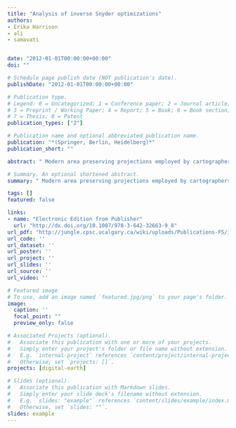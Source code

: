 ```yaml
---
title: "Analysis of inverse Snyder optimizations"
authors:
- Erika Harrison
- ali
- samavati


date: "2012-01-01T00:00:00+00:00"
doi: ""

# Schedule page publish date (NOT publication's date).
publishDate: "2012-01-01T00:00:00+00:00"

# Publication type.
# Legend: 0 = Uncategorized; 1 = Conference paper; 2 = Journal article;
# 3 = Preprint / Working Paper; 4 = Report; 5 = Book; 6 = Book section;
# 7 = Thesis; 8 = Patent
publication_types: ["2"]

# Publication name and optional abbreviated publication name.
publication: "*(Springer, Berlin, Heidelberg)*"
publication_short: ""

abstract: " Modern area preserving projections employed by cartographers and geographers have closed forms when transitioning between the sphere and the plane. Inversions - from the planar map to the spherical approximation of the Earth - are slower, requiring iterative root finding approaches or entirely undetermined. Recent optimizations of the common Inverse Snyder Equal Area Polyhedral projection have been fairly successful, however the work herein improves it further by adjusting the approximating polynomial. An evaluation against the original and improved optimizations is provided, along with a previously unexplored real-time analysis."

# Summary. An optional shortened abstract.
summary: " Modern area preserving projections employed by cartographers and geographers have closed forms when transitioning between the sphere and the plane. Inversions - from the planar map to the spherical approximation of the Earth - are slower, requiring iterative root finding approaches or entirely undetermined. Recent optimizations of the common Inverse Snyder Equal Area Polyhedral projection have been fairly successful, however the work herein improves it further by adjusting the approximating pol..."

tags: []
featured: false

links:
- name: "Electronic Edition from Publisher"
  url: "http://dx.doi.org/10.1007/978-3-642-32663-9_8"
url_pdf: "http://jungle.cpsc.ucalgary.ca/wiki/uploads/Publications-FS/inv-snyder-tcs2012-harrison.pdf"
url_code: ''
url_dataset: ''
url_poster: ''
url_project: ''
url_slides: ''
url_source: ''
url_video: ''

# Featured image
# To use, add an image named `featured.jpg/png` to your page's folder. 
image:
  caption: ''
  focal_point: ""
  preview_only: false

# Associated Projects (optional).
#   Associate this publication with one or more of your projects.
#   Simply enter your project's folder or file name without extension.
#   E.g. `internal-project` references `content/project/internal-project/index.md`.
#   Otherwise, set `projects: []`.
projects: [digital-earth]

# Slides (optional).
#   Associate this publication with Markdown slides.
#   Simply enter your slide deck's filename without extension.
#   E.g. `slides: "example"` references `content/slides/example/index.md`.
#   Otherwise, set `slides: ""`.
slides: example
---
```

